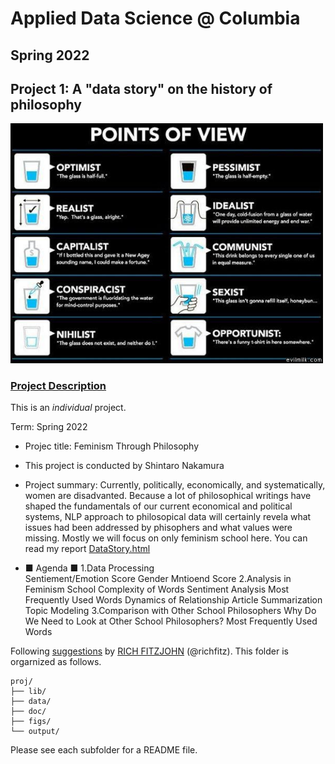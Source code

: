 # Applied Data Science @ Columbia
## Spring 2022
## Project 1: A "data story" on the history of philosophy

<img src="figs/100126-the-glass.jpeg" width="500">

### [Project Description](doc/)
This is an *individual* project. 

Term: Spring 2022

+ Projec title: Feminism Through Philosophy
+ This project is conducted by Shintaro Nakamura

+ Project summary: Currently, politically, economically, and systematically, women are disadvanted. Because a lot of philosophical writings have shaped the fundamentals of our current economical and political systems, NLP approach to philosopical data will certainly revela what issues had been addressed by phisophers and what values were missing. Mostly we will focus on only feminism school here. You can read my report [DataStory.html](doc/)

+ ■ Agenda ■
1.Data Processing<br>
Sentiement/Emotion Score
Gender Mntioend Score
2.Analysis in Feminism School
Complexity of Words
Sentiment Analysis
Most Frequently Used Words
Dynamics of Relationship
Article Summarization
Topic Modeling
3.Comparison with Other School Philosophers
Why Do We Need to Look at Other School Philosophers?
Most Frequently Used Words


Following [suggestions](http://nicercode.github.io/blog/2013-04-05-projects/) by [RICH FITZJOHN](http://nicercode.github.io/about/#Team) (@richfitz). This folder is orgarnized as follows.

```
proj/
├── lib/
├── data/
├── doc/
├── figs/
└── output/
```

Please see each subfolder for a README file.
